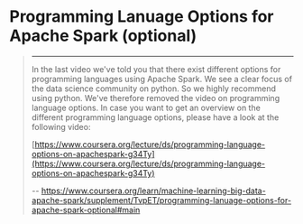 # Programming Lanuage Options for Apache Spark (optional)
> 
> * * *
> 
> In the last video we've told you that there exist different options for programming languages using Apache Spark. We see a clear focus of the data science community on python. So we highly recommend using python. We've therefore removed the video on programming language options. In case you want to get an overview on the different programming language options, please have a look at the following video:
> 
> [https://www.coursera.org/lecture/ds/programming-language-options-on-apachespark-g34Ty](https://www.coursera.org/lecture/ds/programming-language-options-on-apachespark-g34Ty)
>
> -- https://www.coursera.org/learn/machine-learning-big-data-apache-spark/supplement/TvpET/programming-lanuage-options-for-apache-spark-optional#main

